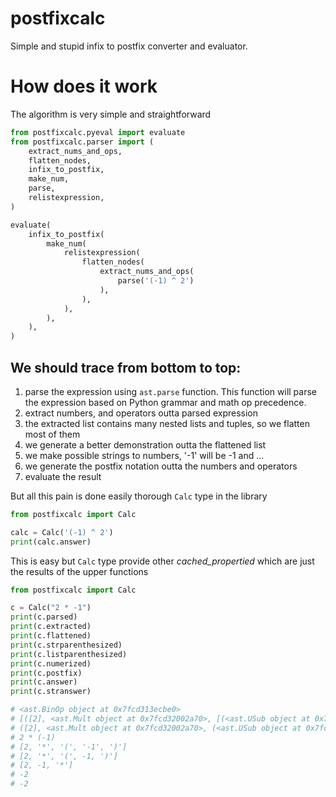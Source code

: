 # postfixcalc

Simple and stupid infix to postfix converter and evaluator.

# How does it work
The algorithm is very simple and straightforward

```python
from postfixcalc.pyeval import evaluate
from postfixcalc.parser import (
    extract_nums_and_ops,
    flatten_nodes,
    infix_to_postfix,
    make_num,
    parse,
    relistexpression,
)

evaluate(
    infix_to_postfix(
        make_num(
            relistexpression(
                flatten_nodes(
                    extract_nums_and_ops(
                        parse('(-1) ^ 2')
                    ),
                ),
            ),
        ),
    ),
)
```
## We should trace from bottom to top:
   1. parse the expression using `ast.parse` function. This function will parse the expression based on Python grammar and math op precedence.
   2. extract numbers, and operators outta parsed expression
   3. the extracted list contains many nested lists and tuples, so we flatten most of them
   4. we generate a better demonstration outta the flattened list
   5. we make possible strings to numbers, '-1' will be -1 and ...
   6. we generate the postfix notation outta the numbers and operators
   7. evaluate the result

But all this pain is done easily thorough `Calc` type in the library
```python
from postfixcalc import Calc

calc = Calc('(-1) ^ 2')
print(calc.answer)
```

This is easy but `Calc` type provide other _cached_propertied_ which are just the results of the upper functions
```python
from postfixcalc import Calc

c = Calc("2 * -1")
print(c.parsed)
print(c.extracted)
print(c.flattened)
print(c.strparenthesized)
print(c.listparenthesized)
print(c.numerized)
print(c.postfix)
print(c.answer)
print(c.stranswer)

# <ast.BinOp object at 0x7fcd313ecbe0>
# [([2], <ast.Mult object at 0x7fcd32002a70>, [(<ast.USub object at 0x7fcd32003010>, [1])])]
# ([2], <ast.Mult object at 0x7fcd32002a70>, (<ast.USub object at 0x7fcd32003010>, [1]))
# 2 * (-1)
# [2, '*', '(', '-1', ')']
# [2, '*', '(', -1, ')']
# [2, -1, '*']
# -2
# -2
```
